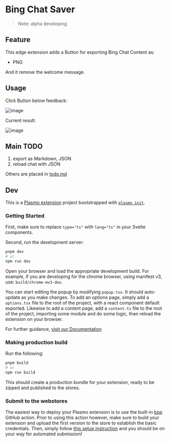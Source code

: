 # Bing Chat Saver

> Note: alpha developing

## Feature

This edge extension adds a Button for exporting Bing Chat Content as: 

- PNG

And it remove the welcome message.

## Usage

Click Button below feedback:

![image](https://user-images.githubusercontent.com/31330732/218634757-ba052dd0-036c-4532-9f80-ab0bb9124739.png)

Current result:

![image](https://user-images.githubusercontent.com/31330732/218634932-f7e69b2b-a345-420c-bf12-65a73b80d573.png)


## Main TODO

1. export as Markdown, JSON
2. reload chat with JSON

Others are placed in [todo.md](todo.md)

## Dev
This is a [Plasmo extension](https://docs.plasmo.com/) project bootstrapped with [`plasmo init`](https://www.npmjs.com/package/plasmo).

### Getting Started

First, make sure to replace `type="ts"` with `lang="ts"` in your Svelte components.

Second, run the development server:

```bash
pnpm dev
# or
npm run dev
```

Open your browser and load the appropriate development build. For example, if you are developing for the chrome browser, using manifest v3, use: `build/chrome-mv3-dev`.

You can start editing the popup by modifying `popup.tsx`. It should auto-update as you make changes. To add an options page, simply add a `options.tsx` file to the root of the project, with a react component default exported. Likewise to add a content page, add a `content.ts` file to the root of the project, importing some module and do some logic, then reload the extension on your browser.

For further guidance, [visit our Documentation](https://docs.plasmo.com/)

### Making production build

Run the following:

```bash
pnpm build
# or
npm run build
```

This should create a production bundle for your extension, ready to be zipped and published to the stores.

### Submit to the webstores

The easiest way to deploy your Plasmo extension is to use the built-in [bpp](https://bpp.browser.market) GitHub action. Prior to using this action however, make sure to build your extension and upload the first version to the store to establish the basic credentials. Then, simply follow [this setup instruction](https://docs.plasmo.com/framework/workflows/submit) and you should be on your way for automated submission!

